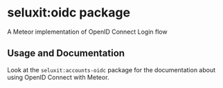 # seluxit:oidc package

A Meteor implementation of OpenID Connect Login flow

## Usage and Documentation

Look at the `seluxit:accounts-oidc` package for the documentation about using OpenID Connect with Meteor.

